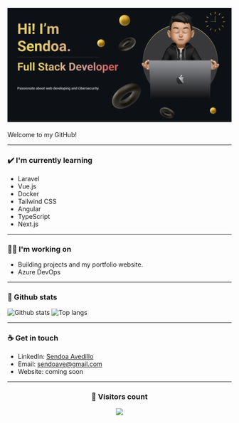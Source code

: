 <img src= "https://github.com/Sendoaa/Sendoaa/blob/main/images/Presentation_Card.png?raw=true"></img>
<br>
<br>
Welcome to my GitHub!

---

### ✔️ I'm currently learning
- Laravel
- Vue.js
- Docker
- Tailwind CSS
- Angular
- TypeScript
- Next.js

---

### 👩‍💻 I'm working on
- Building projects and my portfolio website.
- Azure DevOps

---

### 💠 Github stats
<img src="https://github-readme-stats.vercel.app/api?username=sendoaa&show_icons=true&theme=github_dark" alt="Github stats">
<img src="https://github-readme-stats.vercel.app/api/top-langs/?username=sendoaa&layout=compact&theme=github_dark" alt="Top langs">

---

### ☕ Get in touch
- LinkedIn: <a href = "https://www.linkedin.com/in/sendoa-avedillo">Sendoa Avedillo</a>
- Email: sendoave@gmail.com
- Website: coming soon

---

### <h3 align="center">👀 Visitors count</h3>
<p align="center">
  <img src="https://profile-counter.glitch.me/sendoaa/count.svg">
</p>

